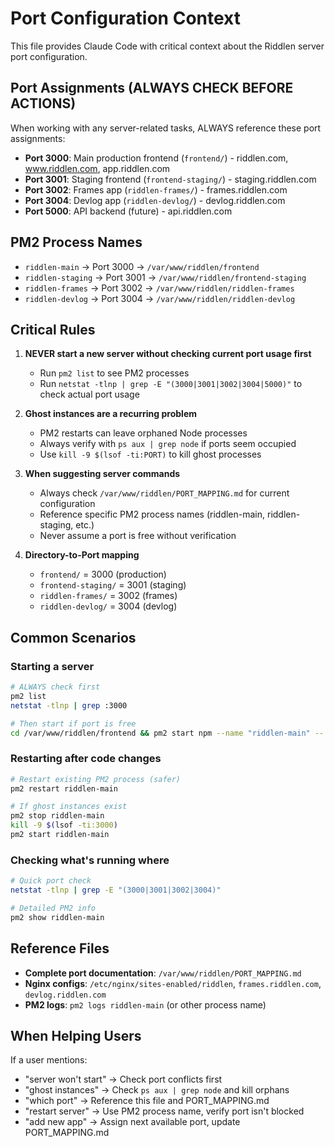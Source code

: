 # Port Configuration Context

This file provides Claude Code with critical context about the Riddlen server port configuration.

## Port Assignments (ALWAYS CHECK BEFORE ACTIONS)

When working with any server-related tasks, ALWAYS reference these port assignments:

- **Port 3000**: Main production frontend (`frontend/`) - riddlen.com, www.riddlen.com, app.riddlen.com
- **Port 3001**: Staging frontend (`frontend-staging/`) - staging.riddlen.com
- **Port 3002**: Frames app (`riddlen-frames/`) - frames.riddlen.com
- **Port 3004**: Devlog app (`riddlen-devlog/`) - devlog.riddlen.com
- **Port 5000**: API backend (future) - api.riddlen.com

## PM2 Process Names

- `riddlen-main` → Port 3000 → `/var/www/riddlen/frontend`
- `riddlen-staging` → Port 3001 → `/var/www/riddlen/frontend-staging`
- `riddlen-frames` → Port 3002 → `/var/www/riddlen/riddlen-frames`
- `riddlen-devlog` → Port 3004 → `/var/www/riddlen/riddlen-devlog`

## Critical Rules

1. **NEVER start a new server without checking current port usage first**
   - Run `pm2 list` to see PM2 processes
   - Run `netstat -tlnp | grep -E "(3000|3001|3002|3004|5000)"` to check actual port usage

2. **Ghost instances are a recurring problem**
   - PM2 restarts can leave orphaned Node processes
   - Always verify with `ps aux | grep node` if ports seem occupied
   - Use `kill -9 $(lsof -ti:PORT)` to kill ghost processes

3. **When suggesting server commands**
   - Always check `/var/www/riddlen/PORT_MAPPING.md` for current configuration
   - Reference specific PM2 process names (riddlen-main, riddlen-staging, etc.)
   - Never assume a port is free without verification

4. **Directory-to-Port mapping**
   - `frontend/` = 3000 (production)
   - `frontend-staging/` = 3001 (staging)
   - `riddlen-frames/` = 3002 (frames)
   - `riddlen-devlog/` = 3004 (devlog)

## Common Scenarios

### Starting a server
```bash
# ALWAYS check first
pm2 list
netstat -tlnp | grep :3000

# Then start if port is free
cd /var/www/riddlen/frontend && pm2 start npm --name "riddlen-main" -- start
```

### Restarting after code changes
```bash
# Restart existing PM2 process (safer)
pm2 restart riddlen-main

# If ghost instances exist
pm2 stop riddlen-main
kill -9 $(lsof -ti:3000)
pm2 start riddlen-main
```

### Checking what's running where
```bash
# Quick port check
netstat -tlnp | grep -E "(3000|3001|3002|3004)"

# Detailed PM2 info
pm2 show riddlen-main
```

## Reference Files

- **Complete port documentation**: `/var/www/riddlen/PORT_MAPPING.md`
- **Nginx configs**: `/etc/nginx/sites-enabled/riddlen`, `frames.riddlen.com`, `devlog.riddlen.com`
- **PM2 logs**: `pm2 logs riddlen-main` (or other process name)

## When Helping Users

If a user mentions:
- "server won't start" → Check port conflicts first
- "ghost instances" → Check `ps aux | grep node` and kill orphans
- "which port" → Reference this file and PORT_MAPPING.md
- "restart server" → Use PM2 process name, verify port isn't blocked
- "add new app" → Assign next available port, update PORT_MAPPING.md
